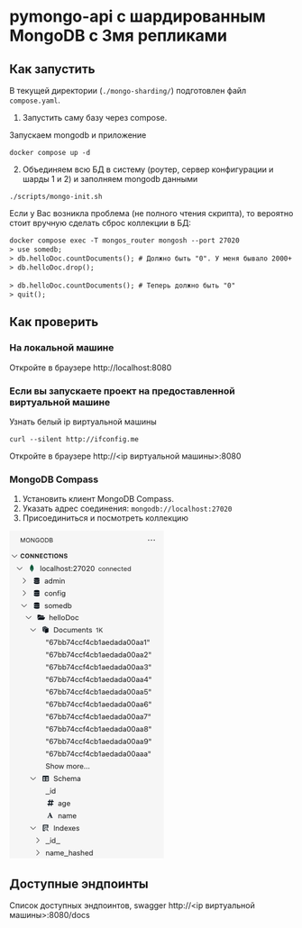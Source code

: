 # pymongo-api с шардированным MongoDB с 3мя репликами

## Как запустить

В текущей директории (`./mongo-sharding/`) подготовлен файл `compose.yaml`.

1. Запустить саму базу через compose.

Запускаем mongodb и приложение

```shell
docker compose up -d
```

2. Объединяем всю БД в систему (роутер, сервер конфигурации и шарды 1 и 2) и заполняем mongodb данными

```shell
./scripts/mongo-init.sh
```

Если у Вас возникла проблема (не полного чтения скрипта), то вероятно стоит вручную сделать сброс коллекции в БД:

```shell
docker compose exec -T mongos_router mongosh --port 27020
> use somedb;
> db.helloDoc.countDocuments(); # Должно быть "0". У меня бывало 2000+
> db.helloDoc.drop();

> db.helloDoc.countDocuments(); # Теперь должно быть "0"
> quit();
```


## Как проверить

### На локальной машине

Откройте в браузере http://localhost:8080

### Если вы запускаете проект на предоставленной виртуальной машине

Узнать белый ip виртуальной машины

```shell
curl --silent http://ifconfig.me
```

Откройте в браузере http://<ip виртуальной машины>:8080

### MongoDB Compass

1. Установить клиент MongoDB Compass.
2. Указать адрес соединения: `mongodb://localhost:27020`
3. Присоединиться и посмотреть коллекцию

![1740338902246](image/README/1740338902246.png)


## Доступные эндпоинты

Список доступных эндпоинтов, swagger http://<ip виртуальной машины>:8080/docs